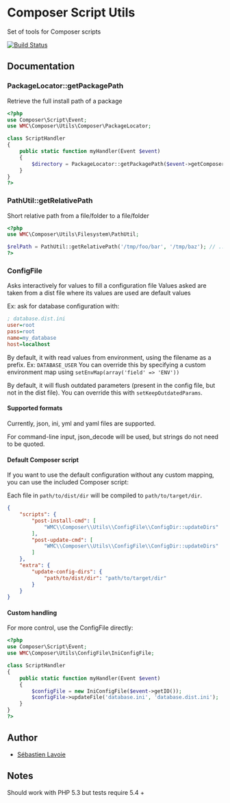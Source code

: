 Composer Script Utils
=====================

Set of tools for Composer scripts

[![Build Status](https://travis-ci.org/wemakecustom/composer-script-utils.png)](https://travis-ci.org/wemakecustom/composer-script-utils)

## Documentation

### PackageLocator::getPackagePath

Retrieve the full install path of a package

```php
<?php
use Composer\Script\Event;
use WMC\Composer\Utils\Composer\PackageLocator;

class ScriptHandler
{
    public static function myHandler(Event $event)
    {
        $directory = PackageLocator::getPackagePath($event->getComposer(), 'composer/composer');
    }
}
?>
```

### PathUtil::getRelativePath

Short relative path from a file/folder to a file/folder

```php
<?php
use WMC\Composer\Utils\Filesystem\PathUtil;

$relPath = PathUtil::getRelativePath('/tmp/foo/bar', '/tmp/baz'); // ../foo/bar
?>
```

### ConfigFile

Asks interactively for values to fill a configuration file
Values asked are taken from a dist file where its values are used are default values

Ex: ask for database configuration with:
```ini
; database.dist.ini
user=root
pass=root
name=my_database
host=localhost
```

By default, it with read values from environment, using the filename as a prefix. Ex: `DATABASE_USER`
You can override this by specifying a custom environment map using `setEnvMap(array('field' => 'ENV'))`

By default, it will flush outdated parameters (present in the config file, but not in the dist file).
You can override this with `setKeepOutdatedParams`.

#### Supported formats

Currently, json, ini, yml and yaml files are supported.

For command-line input, json_decode will be used, but strings do not need to be quoted.

#### Default Composer script

If you want to use the default configuration without any custom mapping, you can use the included Composer script:

Each file in `path/to/dist/dir` will be compiled to `path/to/target/dir`.

```json
{
    "scripts": {
        "post-install-cmd": [
            "WMC\\Composer\\Utils\\ConfigFile\\ConfigDir::updateDirs"
        ],
        "post-update-cmd": [
            "WMC\\Composer\\Utils\\ConfigFile\\ConfigDir::updateDirs"
        ]
    },
    "extra": {
        "update-config-dirs": {
            "path/to/dist/dir": "path/to/target/dir"
        }
    }
}
```

#### Custom handling

For more control, use the ConfigFile directly:

```php
<?php
use Composer\Script\Event;
use WMC\Composer\Utils\ConfigFile\IniConfigFile;

class ScriptHandler
{
    public static function myHandler(Event $event)
    {
        $configFile = new IniConfigFile($event->getIO());
        $configFile->updateFile('database.ini', 'database.dist.ini');
    }
}
?>
```

## Author

 * [Sébastien Lavoie](http://www.wemakecustom.com)

## Notes

Should work with PHP 5.3 but tests require 5.4 +